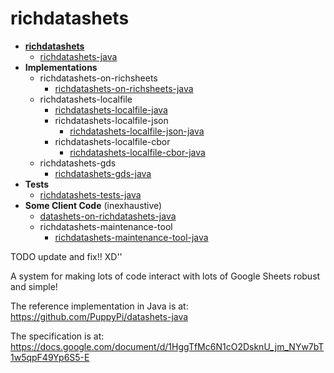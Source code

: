 # richdatashets

+ **[richdatashets](https://github.com/PuppyPi/richdatashets)**
   + [richdatashets-java](https://github.com/PuppyPi/richdatashets-java)
+ **Implementations**
   + richdatashets-on-richsheets
      + [richdatashets-on-richsheets-java](https://github.com/PuppyPi/richdatashets-on-richsheets-java)
   + richdatashets-localfile
      + [richdatashets-localfile-java](https://github.com/PuppyPi/richdatashets-localfile-java)
      + richdatashets-localfile-json
         + [richdatashets-localfile-json-java](https://github.com/PuppyPi/richdatashets-localfile-json-java)
      + richdatashets-localfile-cbor
         + [richdatashets-localfile-cbor-java](https://github.com/PuppyPi/richdatashets-localfile-cbor-java)
   + richdatashets-gds
      + [richdatashets-gds-java](https://github.com/PuppyPi/richdatashets-gds-java)
+ **Tests**
   + [richdatashets-tests-java](https://github.com/PuppyPi/richdatashets-tests-java)
+ **Some Client Code** (inexhaustive)
   + [datashets-on-richdatashets-java](https://github.com/PuppyPi/datashets-on-richdatashets-java)
   + richdatashets-maintenance-tool
      + [richdatashets-maintenance-tool-java](https://github.com/PuppyPi/richdatashets-maintenance-tool-java)









TODO update and fix!! XD''

A system for making lots of code interact with lots of Google Sheets robust and simple!

The reference implementation in Java is at:<br>
https://github.com/PuppyPi/datashets-java

The specification is at:<br>
https://docs.google.com/document/d/1HggTfMc6N1cO2DsknU_jm_NYw7bT1w5qpF49Yp6S5-E
